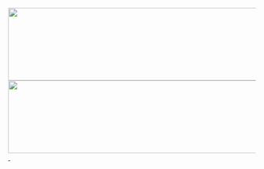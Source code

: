 <div align="center">
	<br>
	<img src="https://raw.githubusercontent.com/matchai/matchai/master/header.svg#gh-light-mode-only" width="800" height="148">
	<img src="https://raw.githubusercontent.com/matchai/matchai/master/header-dark.svg#gh-dark-mode-only" width="800" height="148">
	<br>
</div>
<a rel="me" href="https://toot.cat/@matchai">&nbsp;</a>
